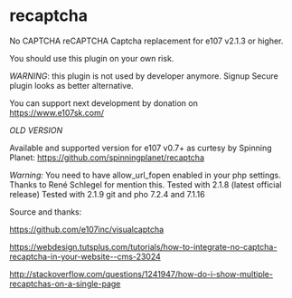 # recaptcha

No CAPTCHA reCAPTCHA  Captcha replacement for e107 v2.1.3 or higher. 

You should use this plugin on your own risk.  

*WARNING*: this plugin is not used by developer anymore. Signup Secure plugin looks as better alternative. 


You can support next development by donation on https://www.e107sk.com/

*OLD VERSION*

Available and supported version for e107 v0.7+ as curtesy by Spinning Planet:
https://github.com/spinningplanet/recaptcha


*Warning:*
You need to have allow_url_fopen enabled in your php settings.
Thanks to René Schlegel for mention this.
Tested with 2.1.8 (latest official release)
Tested with 2.1.9 git and pho 7.2.4 and 7.1.16

Source and thanks:

https://github.com/e107inc/visualcaptcha
 
https://webdesign.tutsplus.com/tutorials/how-to-integrate-no-captcha-recaptcha-in-your-website--cms-23024

http://stackoverflow.com/questions/1241947/how-do-i-show-multiple-recaptchas-on-a-single-page